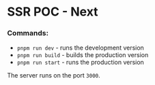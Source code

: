 # SSR POC - Next

### Commands:

- `pnpm run dev` - runs the development version
- `pnpm run build` - builds the production version
- `pnpm run start` - runs the production version

The server runs on the port `3000`.
